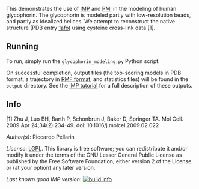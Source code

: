 This demonstrates the use of [IMP](http://integrativemodeling.org)
and [PMI](https://github.com/salilab/pmi) in the modeling of human glycophorin.
The glycophorin is modeled partly with low-resolution beads, and partly as
idealized helices. We attempt to reconstruct the native structure
(PDB entry [1afo](http://www.rcsb.org/pdb/explore.do?structureId=1afo)) using
cysteine cross-link data [1].

## Running

To run, simply run the `glycophorin_modeling.py` Python script.

On successful completion, output files (the top-scoring models in PDB format,
a trajectory in [RMF format](http://integrativemodeling.org/rmf/), and
statistics files) will be found in the `output` directory. See the
[IMP tutorial](http://integrativemodeling.org/nightly/doc/tutorial/rnapolii_3.html)
for a full description of these outputs.

## Info

[1] Zhu J, Luo BH, Barth P, Schonbrun J, Baker D, Springer TA. Mol Cell. 2009 Apr 24;34(2):234-49. doi: 10.1016/j.molcel.2009.02.022


_Author(s)_: Riccardo Pellarin

_License_: [LGPL](http://www.gnu.org/licenses/old-licenses/lgpl-2.1.html).
This library is free software; you can redistribute it and/or
modify it under the terms of the GNU Lesser General Public
License as published by the Free Software Foundation; either
version 2 of the License, or (at your option) any later version.

_Last known good IMP version_: [![build info](https://integrativemodeling.org/systems/?sysstat=9)](http://integrativemodeling.org/systems/)
